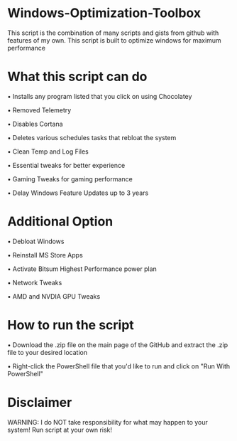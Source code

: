 # Windows-Optimization-Toolbox
This script is the combination of many scripts and gists from github with features of my own. This script is built to optimize windows for maximum performance
# What this script can do
• Installs any program listed that you click on using Chocolatey

• Removed Telemetry

• Disables Cortana

• Deletes various schedules tasks that rebloat the system

• Clean Temp and Log Files

• Essential tweaks for better experience

• Gaming Tweaks for gaming performance

• Delay Windows Feature Updates up to 3 years
# Additional Option
• Debloat Windows

• Reinstall MS Store Apps

• Activate Bitsum Highest Performance power plan

• Network Tweaks

• AMD and NVDIA GPU Tweaks

# How to run the script
• Download the .zip file on the main page of the GitHub and extract the .zip file to your desired location

• Right-click the PowerShell file that you'd like to run and click on "Run With PowerShell"



# Disclaimer
WARNING: I do NOT take responsibility for what may happen to your system! Run script at your own risk!


